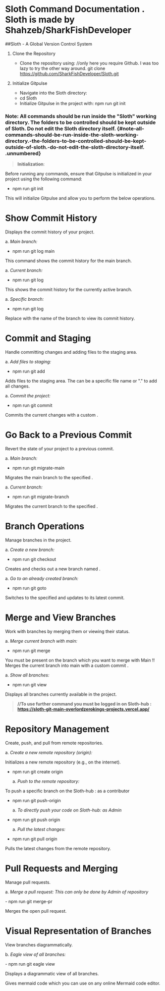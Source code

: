 # Sloth Command Documentation . Sloth is made by Shahzeb/SharkFishDeveloper 

##Sloth - A Global Version Control System

1.  Clone the Repository

    -   Clone the repository using: //only here you require Github. I
        was too lazy to try the other way around. git clone
        https://github.com/SharkFishDeveloper/Sloth.git

2.  Initialize Gitpulse

    -   Navigate into the Sloth directory:
    -   cd Sloth
    -   Initialize Gitpulse in the project with:
        npm run git init



### Note: All commands should be run inside the \"Sloth\" working directory. The folders to be controlled should be kept outside of Sloth. Do not edit the Sloth directory itself. {#note-all-commands-should-be-run-inside-the-sloth-working-directory.-the-folders-to-be-controlled-should-be-kept-outside-of-sloth.-do-not-edit-the-sloth-directory-itself. .unnumbered}

> **Initialization**:

Before running any commands, ensure that Gitpulse is initialized in your
project using the following command:

-   npm run git init

This will initialize Gitpulse and allow you to perform the below
operations.

# Show Commit History

Displays the commit history of your project.

a.  *Main branch:*

-   npm run git log main

This command shows the commit history for the main branch.

a.  *Current branch:*

-   npm run git log

This shows the commit history for the currently active branch.

a.  *Specific branch:*

-   npm run git log <branch-name>

Replace with the name of the branch to view its commit history.

# Commit and Staging

Handle committing changes and adding files to the staging area.

a.  *Add files to staging:*

-   npm run git add

Adds files to the staging area. The can be a specific file name or \".\"
to add all changes.

a.  *Commit the project:*

-   npm run git commit

Commits the current changes with a custom .

# Go Back to a Previous Commit

Revert the state of your project to a previous commit.

a.  *Main branch:*

-   npm run git migrate-main <commitId>

Migrates the main branch to the specified .

a.  *Current branch:*

-   npm run git migrate-branch <commitId>

Migrates the current branch to the specified .

# Branch Operations

Manage branches in the project.

a.  *Create a new branch:*

-   npm run git checkout <branchName>

Creates and checks out a new branch named .

a.  *Go to an already created branch:*

-   npm run git goto <branchName>

Switches to the specified and updates to its latest commit.

# Merge and View Branches

Work with branches by merging them or viewing their status.

a.  *Merge current branch with main:*

-   npm run git merge

You must be present on the branch which you want to merge with Main !!
Merges the current branch into main with a custom commit .

a.  *Show all branches:*

-   npm run git view

Displays all branches currently available in the project.

> **//To use further command you must be logged in on Sloth-hub :
> https://sloth-git-main-overlordzerokings-projects.vercel.app/**

# Repository Management

Create, push, and pull from remote repositories.

a.  *Create a new remote repository (origin):*

Initializes a new remote repository (e.g., on the internet).

-   npm run git create origin

    a.  *Push to the remote repository:*

To push a specific branch on the Sloth-hub : as a contributor

-   npm run git push-origin

    a.  *To directly push your code on Sloth-hub: as Admin*

-   npm run git push origin

    a.  *Pull the latest changes:*

-   npm run git pull origin

Pulls the latest changes from the remote repository.

# Pull Requests and Merging

Manage pull requests.

a.  *Merge a pull request: This can only be done by Admin of repository*

\- npm run git merge-pr

Merges the open pull request.

# Visual Representation of Branches

View branches diagrammatically.

b.  *Eagle view of all branches:*

\- npm run git eagle view

Displays a diagrammatic view of all branches.

Gives mermaid code which you can use on any online Mermaid code editor.
